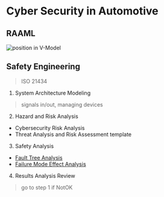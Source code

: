 # Cyber Security in Automotive

## RAAML
![position in V-Model](https://github.com/user-attachments/assets/5901e154-2bb4-4f52-a65c-3a53f4452b8c)

## Safety Engineering
> ISO 21434
1. System Architecture Modeling 
  > signals in/out, managing devices
2. Hazard and Risk Analysis
  * Cybersecurity Risk Analysis
  * Threat Analysis and Risk Assessment template
3. Safety Analysis
  * [Fault Tree Analysis ](https://en.wikipedia.org/wiki/Fault_tree_analysis)
  * [Failure Mode Effect Analysis](https://en.wikipedia.org/wiki/Failure_mode_and_effects_analysis) 
4. Results Analysis Review
  > go to step 1 if NotOK 

